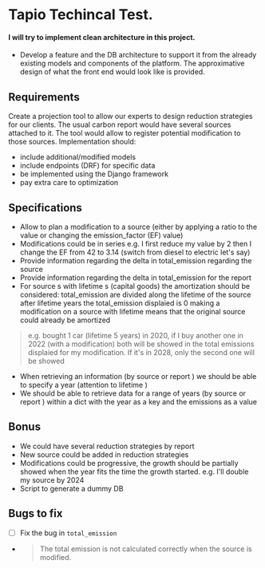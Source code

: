 # Tapio Techincal Test.

#### I will try to implement clean architecture in this project.
- Develop a feature and the DB architecture to support it from the already existing
models and components of the platform. The approximative design of what the front end
would look like is provided.
## Requirements
Create a projection tool to allow our experts to design reduction strategies for our
clients. The usual carbon report would have several sources attached to it. The tool
would allow to register potential modification to those sources.
Implementation should:
- include additional/modified models
- include endpoints (DRF) for specific data
- be implemented using the Django framework
- pay extra care to optimization
## Specifications
- Allow to plan a modification to a source (either by applying a ratio to the
value or changing the emission_factor (EF) value)
- Modifications could be in series e.g. I first reduce my value by 2 then I
change the EF from 42 to 3.14 (switch from diesel to electric let's say)
- Provide information regarding the delta in total_emission regarding the source
- Provide information regarding the delta in total_emission for the report
- For source s with lifetime s (capital goods) the amortization should be
considered:
total_emission are divided along the lifetime of the source
after lifetime years the total_emission displaied is 0
making a modification on a source with lifetime means that the
original source could already be amortized 
> e.g. bought 1 car (lifetime
5 years) in 2020, if I buy another one in 2022 (with a modification)
both will be showed in the total emissions displaied for my
modification. If it's in 2028, only the second one will be showed
- When retrieving an information (by source or report ) we should be able to
specify a year (attention to lifetime )
- We should be able to retrieve data for a range of years (by source or report )
within a dict with the year as a key and the emissions as a value
## Bonus
- We could have several reduction strategies by report
- New source could be added in reduction strategies
- Modifications could be progressive, the growth should be partially showed when the year fits the time the growth started. e.g. I'll double my source by 2024
- Script to generate a dummy DB


## Bugs to fix

- [ ] Fix the bug in `total_emission` 
- > The total emission is not calculated correctly when the source is modified.
